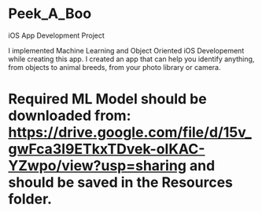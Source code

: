 # Peek_A_Boo
iOS App Development Project


I implemented Machine Learning and Object Oriented iOS Developement while creating this app. I created an app that can help you identify anything, from objects to animal breeds, from your photo library or camera. 


# Required ML Model should be downloaded from: https://drive.google.com/file/d/15v_gwFca3I9ETkxTDvek-oIKAC-YZwpo/view?usp=sharing and should be saved in the Resources folder.
